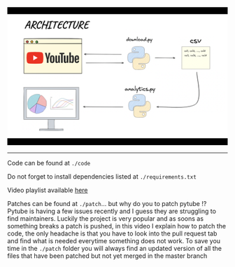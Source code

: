 <div align="center">
  <img src="./architecture.png"><br>
</div>

---

Code can be found at `./code`

Do not forget to install dependencies listed at `./requirements.txt`

Video playlist available [here](https://youtube.com/playlist?list=PLeOoFBQ0kLpM1GHm4qhxRPF4A8WdlTwsA)


Patches can be found at `./patch`... but why do you to patch pytube !?
Pytube is having a few issues recently and I guess they are struggling to find maintainers.
Luckily the project is very popular and as soons as something breaks a patch is pushed, in this video
I explain how to patch the code, the only headache is that you have to look into the pull request
tab and find what is needed everytime something does not work.
To save you time in the `./patch` folder you will always
find an updated version of all the files that have been patched but not yet merged in the master branch
